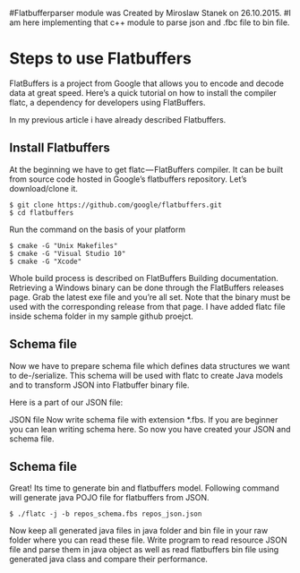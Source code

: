 #Flatbufferparser module was Created by Miroslaw Stanek on 26.10.2015.
#I am here implementing that c++ module to parse json and .fbc file to bin file.

# Steps to use Flatbuffers

FlatBuffers is a project from Google that allows you to encode and decode data at great speed. Here’s a quick tutorial on how to install the compiler flatc, a dependency for developers using FlatBuffers.

In my previous article i have already described Flatbuffers.

## Install Flatbuffers
At the beginning we have to get flatc — FlatBuffers compiler. It can be built from source code hosted in Google’s flatbuffers repository. Let’s download/clone it.

```
$ git clone https://github.com/google/flatbuffers.git
$ cd flatbuffers
```
Run the command on the basis of your platform

```
$ cmake -G "Unix Makefiles"
$ cmake -G "Visual Studio 10"
$ cmake -G "Xcode"
```

Whole build process is described on FlatBuffers Building documentation. Retrieving a Windows binary can be done through the FlatBuffers releases page. Grab the latest exe file and you’re all set. Note that the binary must be used with the corresponding release from that page. I have added flatc file inside schema folder in my sample github proejct.

## Schema file

Now we have to prepare schema file which defines data structures we want to de-/serialize. This schema will be used with flatc to create Java models and to transform JSON into Flatbuffer binary file.

Here is a part of our JSON file:

JSON file
Now write schema file with extension *.fbs. If you are beginner you can lean writing schema here. So now you have created your JSON and schema file.

## Schema file
Great! Its time to generate bin and flatbuffers model. Following command will generate java POJO file for flatbuffers from JSON.
```
$ ./flatc -j -b repos_schema.fbs repos_json.json
```
Now keep all generated java files in java folder and bin file in your raw folder where you can read these file.
Write program to read resource JSON file and parse them in java object as well as read flatbuffers bin file using generated java class and compare their performance.


